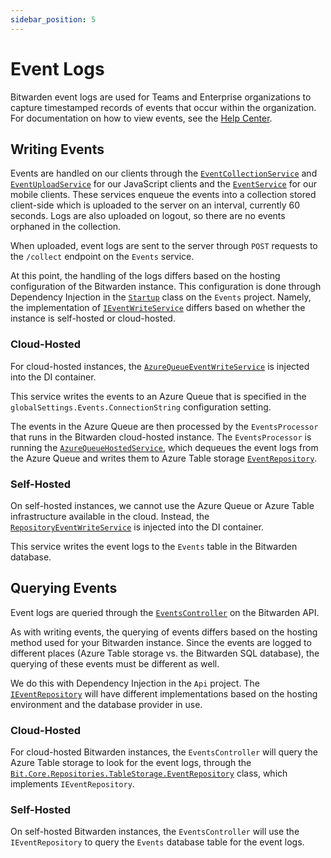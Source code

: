```yaml
---
sidebar_position: 5
---
```


# Event Logs

Bitwarden event logs are used for Teams and Enterprise organizations to capture timestamped records
of events that occur within the organization. For documentation on how to view events, see the
[Help Center](https://bitwarden.com/help/event-logs/).

## Writing Events

Events are handled on our clients through the
[`EventCollectionService`](https://github.com/bitwarden/clients/blob/master/libs/common/src/services/event/event-collection.service.ts)
and
[`EventUploadService`](https://github.com/bitwarden/clients/blob/master/libs/common/src/services/event/event-upload.service.ts)
for our JavaScript clients and the
[`EventService`](https://github.com/bitwarden/mobile/blob/master/src/Core/Services/EventService.cs)
for our mobile clients. These services enqueue the events into a collection stored client-side which
is uploaded to the server on an interval, currently 60 seconds. Logs are also uploaded on logout, so
there are no events orphaned in the collection.

When uploaded, event logs are sent to the server through `POST` requests to the `/collect` endpoint
on the `Events` service.

At this point, the handling of the logs differs based on the hosting configuration of the Bitwarden
instance. This configuration is done through Dependency Injection in the
[`Startup`](https://github.com/bitwarden/server/blob/master/src/Events/Startup.cs) class on the
`Events` project. Namely, the implementation of
[`IEventWriteService`](https://github.com/bitwarden/server/blob/master/src/Core/Services/IEventWriteService.cs)
differs based on whether the instance is self-hosted or cloud-hosted.

### Cloud-Hosted

For cloud-hosted instances, the
[`AzureQueueEventWriteService`](https://github.com/bitwarden/server/blob/master/src/Core/Services/Implementations/AzureQueueEventWriteService.cs)
is injected into the DI container.

This service writes the events to an Azure Queue that is specified in the
`globalSettings.Events.ConnectionString` configuration setting.

The events in the Azure Queue are then processed by the `EventsProcessor` that runs in the Bitwarden
cloud-hosted instance. The `EventsProcessor` is running the
[`AzureQueueHostedService`](https://github.com/bitwarden/server/blob/master/src/EventsProcessor/AzureQueueHostedService.cs),
which dequeues the event logs from the Azure Queue and writes them to Azure Table storage
[`EventRepository`](https://github.com/bitwarden/server/blob/master/src/Core/Repositories/TableStorage/EventRepository.cs).

### Self-Hosted

On self-hosted instances, we cannot use the Azure Queue or Azure Table infrastructure available in
the cloud. Instead, the
[`RepositoryEventWriteService`](https://github.com/bitwarden/server/blob/master/src/Core/Services/Implementations/RepositoryEventWriteService.cs)
is injected into the DI container.

This service writes the event logs to the `Events` table in the Bitwarden database.

## Querying Events

Event logs are queried through the
[`EventsController`](https://github.com/bitwarden/server/blob/master/src/Api/Public/Controllers/EventsController.cs)
on the Bitwarden API.

As with writing events, the querying of events differs based on the hosting method used for your
Bitwarden instance. Since the events are logged to different places (Azure Table storage vs. the
Bitwarden SQL database), the querying of these events must be different as well.

We do this with Dependency Injection in the `Api` project. The
[`IEventRepository`](https://github.com/bitwarden/server/blob/master/src/Core/Repositories/IEventRepository.cs)
will have different implementations based on the hosting environment and the database provider in
use.

### Cloud-Hosted

For cloud-hosted Bitwarden instances, the `EventsController` will query the Azure Table storage to
look for the event logs, through the
[`Bit.Core.Repositories.TableStorage.EventRepository`](https://github.com/bitwarden/server/blob/master/src/Core/Repositories/TableStorage/EventRepository.cs)
class, which implements `IEventRepository`.

### Self-Hosted

On self-hosted Bitwarden instances, the `EventsController` will use the `IEventRepository` to query
the `Events` database table for the event logs.
